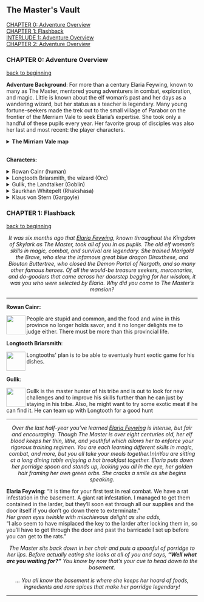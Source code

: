 The Master's Vault
------------------
[CHAPTER 0: Adventure Overview](#chapter-0-adventure-overview)  
[CHAPTER 1: Flashback](#chapter-1-flashback)  
[INTERLUDE 1: Adventure Overview](#chapter0)  
[CHAPTER 2: Adventure Overview](#chapter0)  

### CHAPTER 0: Adventure Overview
[back to beginning](#the-masters-vault)

**Adventure Background**: For more than a century Elaria Feywing, known to many as The Master, mentored young 
adventurers in combat, exploration, and magic. Little is known about the elf woman’s past and her days as a wandering 
wizard, but her status as a teacher is legendary. Many young fortune-seekers made the trek out to the small village of 
Parabor on the frontier of the Merriam Vale to seek Elaria’s expertise. She took only a handful of these pupils every 
year. Her favorite group of disciples was also her last and most recent: the player characters.

<details>
  <summary><b>The Mirriam Vale map</b></summary>
  <img src="https://i.ytimg.com/vi/TKnoiSXeUDk/maxresdefault.jpg" />
</details>  
<br/> 
<p><b>Characters:</b></p>
<details>
  <summary>Rowan Cainr (human)</summary>
  <img src="https://gamersplane.com/ucp/avatars/avatar.png" align="left" /> 
   <br/> A grand fellow, admired of Lord and Lady alike. A rapier as finely honed as his wit, and hair, teeth, and sensibilities as fine as any noble's patents he's forged.<BR clear="left">
</details>

<details>
  <summary>Longtooth Briarsmith, the wizard (Orc)</summary>
  <img src="https://encrypted-tbn0.gstatic.com/images?q=tbn:ANd9GcQ4u_1drzHDghfEmJDNwODDOy8iicCtUzXhnoZyncKKivqrPpRNlQ" align="left"/>
  <br/> A traveling cook, partially made famous for his use of non standard food stuffs <BR clear="left">
</details>

<details>
  <summary>Gullk, the Landtalker (Goblin)</summary>
  <img src="https://i.pinimg.com/474x/42/01/12/4201122c927b8371f74e541b8c5b5319--character-portraits-character-ideas.jpg" align="left" />
  <br/> He was a goblin and then he was a ranger <BR clear="left">
</details>

<details>
  <summary>Saurkhan Whitepelt (Rhakshasa)</summary>
  <img src="https://storage.ning.com/topology/rest/1.0/file/get/903740?profile=RESIZE_1024x1024" align="left" />
  <br/> A sellsword. A heartless mercenary, willing to do any job for the right price. And he wears a monocle. <BR clear="left">   
</details>

<details>
  <summary>Klaus von Stern (Gargoyle)</summary>
  <img src="https://gamersplane.com/characters/avatars/11394.jpg?1561461271" align="left" width="100" height="100" />
  Klaus is a stone gargoyle enchanted to have its own will by some wayward magician quite a long time ago. Since then he was seeking a way to stop people from running away in horror from his offers to share a drink of his homemade wines and beers, and becoming a great adventurer seemed like a good idea at that time. Klaus looks like a mobile statue, but he does wear closes (when he can catch a tailor to made them for him), especially fancy ones when he can afford it. He also wears glasses, but avoids any kind of footwear - and attempts to get gloves usually don't go well. Despite having wings, he also cannot fly - apparently breaking laws of physics is not as easy as those of biology.
  He is made from stone, and no one quite has any idea how his organism works - it's very likely that he is completely dependent on magic of that old spell cast on him. Somehow he can taste things and feel pain, and on rare occasions even get poisoned, but his pain tolerance is great and it's harder for him to get drunk (he did manage it a couple of times, though). Klaus is sophisticated and doesn't like conflict, preferring to either wait the danger while camouflaged like a statue or scare it away. He might look like a great force, big and intimidating stone wall with claws and fangs, but he is pretty bad at fighting and has no idea about how to use a weapon. Even a table leg. He also can and will try to be a peacemaker when possible, but his appearances don't really help with diplomatic approach. His profession and a hobby is winemaking - he loves brewing his own alcohol, and often succeeds at coming up with original recipes, and not just for wine, but beer and other types of drinks too. He does tend to forget limitations of other beings' biology sometimes, but he tries his best to match everyone's taste. And he loves oranges. <BR clear="left">
</details> 


### CHAPTER 1: Flashback
[back to beginning](#the-masters-vault)
<center><i>It was six months ago that <u>Elaria Feywing</u>, known throughout the Kingdom of Skylark as The Master, took all of you in as pupils. The old elf woman’s skills in magic, combat, and survival are legendary. She trained Marigold the Brave, who slew the infamous great blue dragon Diraxthese, and Blouton Buttertree, who closed the Demon Portal of Nargoth, and so many other famous heroes. Of all the would-be treasure seekers, mercenaries, and do-gooders that came across her doorstep begging for her wisdom, it was you who were selected by Elaria. Why did you come to The Master’s mansion?</i></center>

___

**Rowan Cainr:**  

<img src="https://gamersplane.com/ucp/avatars/avatar.png" align="left" width="50" height="50" /> 
People are stupid and common, and the food and wine in this province no longer holds savor, and it no longer delights me to judge either. There must be more than this provincial life. <BR clear="left">

**Longtooth Briarsmith**:

<img src="https://gamersplane.com/characters/avatars/11245.jpg?1561460660" align="left" width="50" height="50" /> 
Longtooths' plan is to be able to eventualy hunt exotic game for his dishes. <BR clear="left">

**Gullk**:  

<img src="https://gamersplane.com/characters/avatars/11363.jpg?1561461272" align="left" width="50" height="50" /> 
Gullk is the master hunter of his tribe and is out to look for new challenges and to improve his skills further than he can just by staying in his tribe. Also, he might want to try some exotic meat if he can find it. He can team up with Longtooth for a good hunt <BR clear="left">

___

<center><i>Over the last half-year you’ve learned <u>Elaria Feywing</u> is intense, but fair and encouraging. Though The Master is over eight centuries old, her elf blood keeps her thin, lithe, and youthful which allows her to enforce your rigorous training regimen. You are each learning different skills in magic, combat, and more, but you all take your meals together.\n\nYou are sitting at a long dining table enjoying a hot breakfast together. Elaria puts down her porridge spoon and stands up, looking you all in the eye, her golden hair framing her own green orbs. She cracks a smile as she begins speaking.</i></center> 

**Elaria Feywing**: “It is time for your first test in real combat. We have a rat infestation in the basement. A giant rat infestation. I managed to get them contained in the larder, but they’ll soon eat through all our supplies and the door itself if you don’t go down there to exterminate.”  
*Her green eyes twinkle with mischievous delight as she adds,*   
“I also seem to have misplaced the key to the larder after locking them in, so you’ll have to get through the door and past the barricade I set up before you can get to the rats.”
  
<center><i>The Master sits back down in her chair and puts a spoonful of porridge to her lips. Before actually eating she looks at all of you and says, <b>“Well what are you waiting for?”</b> You know by now that’s your cue to head down to the basement.</i></center><br/>
  
<center><i>... You all know the basement is where she keeps her hoard of foods, ingredients and rare spices that make her porridge legendary!</i></center>

___


